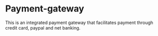 # Payment-gateway
This is an integrated payment gateway that facilitates payment through credit card, paypal and net banking.
